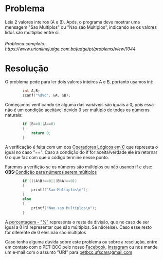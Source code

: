 # Problema

Leia 2 valores inteiros (A e B). Após, o programa deve mostrar uma mensagem "Sao Multiplos" ou "Nao sao Multiplos", indicando se os valores lidos são múltiplos entre si.

###### Problema completo: https://www.urionlinejudge.com.br/judge/pt/problems/view/1044

# Resolução

O problema pede para ler dois valores inteiros A e B, portanto usamos int:
```c
        int A,B;
	    scanf("%d%d", &A, &B);
```
Começamos verificando se alguma das variáveis são iguais a 0, pois essa não é um condição aceitável devido 0 ser múltiplo de todos os números naturais:
```c
        if (B==0||A==0)
        {
            return 0;   
        }
```
A verificação é feita com um dos [Operadores Lógicos em C](http://linguagemc.com.br/operadores-logicos-em-c/#:~:text=Os%20operadores%20lógicos%20são%20utilizados,condições%20simples%20em%20expressões%20lógicas.) que represeta o igual no caso "==". Caso a condição do if for aceita/verdade ele irá retornar 0 o que faz com que o código termine nesse ponto.

Faremos a verifição se os números são múltiplos ou não usando if e else:
**OBS:**[Condição para números serem múltiplos](https://alunosonline.uol.com.br/matematica/divisibilidade-multiplos-e-divisores.html)

```c
        if (((A%B)==0||(B%A)==0))  
        {
            printf("Sao Multiplos\n");
        }
        else                           
        {
            printf("Nao sao Multiplos\n");
        }
```
A [porcentagem - "%"](http://linguagemc.com.br/resto-de-uma-divisao-inteira-em-c/) representa o resta da divisão, que no caso de ser igual a 0 irá representar que são múltiplos.
Se não(else). Caso esse resto for diferente de 0 eles não são múltiplos 

Caso tenha alguma dúvida sobre este problema ou sobre a resolução, entre em contato com o PET-BCC pelo nosso
[Facebook](https://www.facebook.com/petbcc/),
[Instagram](https://www.instagram.com/petbcc.ufscar/)
ou nos mande um e-mail com o assunto "URI" para petbcc.ufscar@gmail.com




